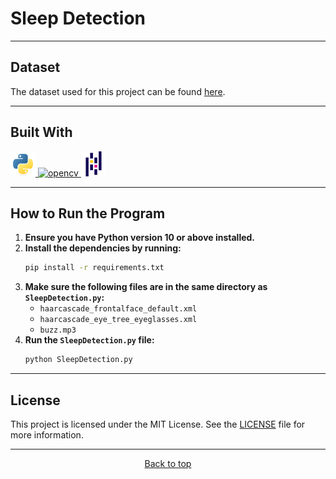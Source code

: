 # Sleep Detection

---

## Dataset
The dataset used for this project can be found [here](https://drive.google.com/drive/folders/1HNk3O4uMNWmE09DQYzfmYsLevW3oOPvT?usp=sharing).

---

## Built With
<p align="left">
  <a href="https://www.python.org" target="_blank" rel="noreferrer">
    <img src="https://raw.githubusercontent.com/devicons/devicon/master/icons/python/python-original.svg" alt="python" width="40" height="40"/>
  </a>
  <a href="https://opencv.org/" target="_blank" rel="noreferrer">
    <img src="https://www.vectorlogo.zone/logos/opencv/opencv-icon.svg" alt="opencv" width="40" height="40"/>
  </a>
  <a href="https://pandas.pydata.org/" target="_blank" rel="noreferrer">
    <img src="https://raw.githubusercontent.com/devicons/devicon/master/icons/pandas/pandas-original.svg" alt="pandas" width="40" height="40"/>
  </a>
</p>

---

## How to Run the Program

1. **Ensure you have Python version 10 or above installed.**
2. **Install the dependencies by running:**
   ```bash
   pip install -r requirements.txt
   ```
3. **Make sure the following files are in the same directory as `SleepDetection.py`:**
   - `haarcascade_frontalface_default.xml`
   - `haarcascade_eye_tree_eyeglasses.xml`
   - `buzz.mp3`
4. **Run the `SleepDetection.py` file:**
   ```bash
   python SleepDetection.py
   ```

---

## License

This project is licensed under the MIT License. See the [LICENSE](https://github.com/TheCleverIdiott/AI-Score-Predictor/blob/main/LICENSE) file for more information.

---

<div align="center">
  <a href="#top">Back to top</a>
</div>

